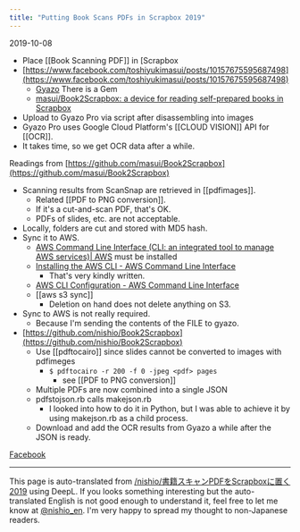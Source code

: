 ```yaml
---
title: "Putting Book Scans PDFs in Scrapbox 2019"
---
```


2019-10-08
- Place [[Book Scanning PDF]] in [Scrapbox
- [https://www.facebook.com/toshiyukimasui/posts/10157675595687498](https://www.facebook.com/toshiyukimasui/posts/10157675595687498)
    - [Gyazo](https://gyazo.com/api?lang=ja) There is a Gem
    - [masui/Book2Scrapbox: a device for reading self-prepared books in Scrapbox](https://github.com/masui/Book2Scrapbox)
- Upload to Gyazo Pro via script after disassembling into images
- Gyazo Pro uses Google Cloud Platform's [[CLOUD VISION]] API for [[OCR]].
- It takes time, so we get OCR data after a while.

Readings from [https://github.com/masui/Book2Scrapbox](https://github.com/masui/Book2Scrapbox)
- Scanning results from ScanSnap are retrieved in [[pdfimages]].
    - Related [[PDF to PNG conversion]].
    - If it's a cut-and-scan PDF, that's OK.
    - PDFs of slides, etc. are not acceptable.
- Locally, folders are cut and stored with MD5 hash.
- Sync it to AWS.
    - [AWS Command Line Interface (CLI: an integrated tool to manage AWS services)| AWS](https://aws.amazon.com/jp/cli/) must be installed
    - [Installing the AWS CLI - AWS Command Line Interface](https://docs.aws.amazon.com/ja_jp/cli/latest/userguide/cli-chap-install.html)
        - That's very kindly written.
    - [AWS CLI Configuration - AWS Command Line Interface](https://docs.aws.amazon.com/ja_jp/cli/latest/userguide/cli-chap-configure.html)
    - [[aws s3 sync]]
        - Deletion on hand does not delete anything on S3.
- Sync to AWS is not really required.
    - Because I'm sending the contents of the FILE to gyazo.
- [https://github.com/nishio/Book2Scrapbox](https://github.com/nishio/Book2Scrapbox)
    - Use [[pdftocairo]] since slides cannot be converted to images with pdfimeges
        - `$ pdftocairo -r 200 -f 0 -jpeg <pdf> pages`
            - see  [[PDF to PNG conversion]]
    - Multiple PDFs are now combined into a single JSON
    - pdfstojson.rb calls makejson.rb
        - I looked into how to do it in Python, but I was able to achieve it by using makejson.rb as a child process.
    - Download and add the OCR results from Gyazo a while after the JSON is ready.


[Facebook](https://www.facebook.com/nishiohirokazu/posts/10219634470988868)


---
This page is auto-translated from [/nishio/書籍スキャンPDFをScrapboxに置く2019](https://scrapbox.io/nishio/書籍スキャンPDFをScrapboxに置く2019) using DeepL. If you looks something interesting but the auto-translated English is not good enough to understand it, feel free to let me know at [@nishio_en](https://twitter.com/nishio_en). I'm very happy to spread my thought to non-Japanese readers.